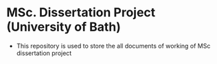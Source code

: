 # MSc. Dissertation Project (University of Bath)
- This repository is used to store the all documents of working of MSc dissertation project

